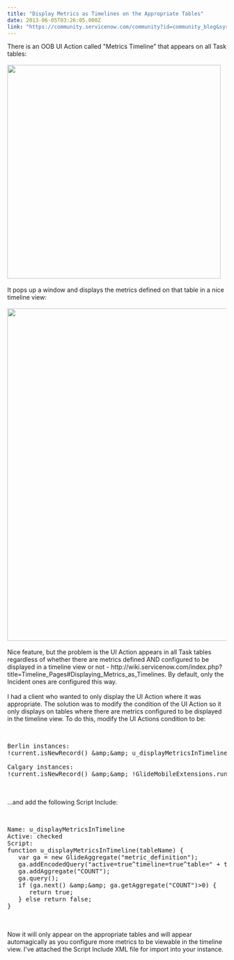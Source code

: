 ```yaml
---
title: "Display Metrics as Timelines on the Appropriate Tables"
date: 2013-06-05T03:26:05.000Z
link: "https://community.servicenow.com/community?id=community_blog&sys_id=090d6aa5dbd0dbc01dcaf3231f9619a4"
---
```

<p>There is an OOB UI Action called "Metrics Timeline" that appears on all Task tables:<br /><br /><img  alt="" class="jive-image" src="ab3cd08adb1c9fc068c1fb651f9619f7.iix" style="width: 490px; height: auto;" /><br /><br />It pops up a window and displays the metrics defined on that table in a nice timeline view:<!--break--><br /><br /><img  alt="" class="jive-image" src="3f4e7f35db585704ed6af3231f96193d.iix" style="width: 762px; height: auto;" /><br /><br />Nice feature, but the problem is the UI Action appears in all Task tables regardless of whether there are metrics defined AND configured to be displayed in a timeline view or not - http://wiki.servicenow.com/index.php?title=Timeline_Pages#Displaying_Metrics_as_Timelines. By default, only the Incident ones are configured this way.<br /><br />I had a client who wanted to only display the UI Action where it was appropriate. The solution was to modify the condition of the UI Action so it only displays on tables where there are metrics configured to be displayed in the timeline view. To do this, modify the UI Actions condition to be:<br /><pre __default_attr="plain" __jive_macro_name="code" class="jive_text_macro jive_macro_code"><br /><br />Berlin instances:<br />!current.isNewRecord() &amp;amp;&amp;amp; u_displayMetricsInTimeline(current.sys_class_name)<br /><br />Calgary instances:<br />!current.isNewRecord() &amp;amp;&amp;amp; !GlideMobileExtensions.runningTablet() &amp;amp;&amp;amp; u_displayMetricsInTimeline(current.sys_class_name)<br /></pre><br /><br />...and add the following Script Include:<br /><pre __default_attr="plain" __jive_macro_name="code" class="jive_text_macro jive_macro_code"><br /><br />Name: u_displayMetricsInTimeline<br />Active: checked<br />Script:<br />function u_displayMetricsInTimeline(tableName) {<br />   var ga = new GlideAggregate("metric_definition");<br />   ga.addEncodedQuery("active=true^timeline=true^table=" + tableName);<br />   ga.addAggregate("COUNT");<br />   ga.query();<br />   if (ga.next() &amp;amp;&amp;amp; ga.getAggregate("COUNT")&gt;0) {<br />      return true;<br />   } else return false;<br />}</pre><br /><br />Now it will only appear on the appropriate tables and will appear automagically as you configure more metrics to be viewable in the timeline view. I've attached the Script Include XML file for import into your instance.</p>